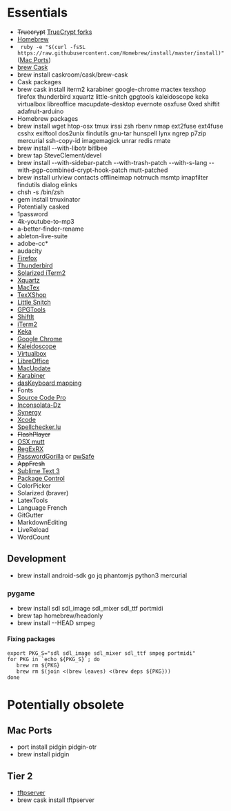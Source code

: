 # Essentials

* ~~Truecrypt~~ [TrueCrypt forks](https://pure-privacy.org/projects/)
* [Homebrew](http://brew.sh/)
 * ``` ruby -e "$(curl -fsSL https://raw.githubusercontent.com/Homebrew/install/master/install)"``` ([Mac Ports](https://www.macports.org/))
 * [brew Cask](https://github.com/caskroom/homebrew-cask)
  * brew install caskroom/cask/brew-cask
 * Cask packages
  * brew cask install iterm2 karabiner google-chrome mactex texshop firefox thunderbird xquartz little-snitch gpgtools kaleidoscope keka virtualbox libreoffice macupdate-desktop evernote osxfuse 0xed shiftit adafruit-arduino
 * Homebrew packages
  * brew install wget htop-osx tmux irssi zsh rbenv nmap ext2fuse ext4fuse csshx exiftool dos2unix findutils gnu-tar hunspell lynx ngrep p7zip mercurial ssh-copy-id imagemagick unrar redis rmate
  * brew install --with-libotr bitlbee
  * brew tap SteveClement/devel
  * brew install --with-sidebar-patch --with-trash-patch --with-s-lang --with-pgp-combined-crypt-hook-patch mutt-patched
  * brew install urlview contacts offlineimap notmuch msmtp imapfilter findutils dialog elinks
 * chsh -s /bin/zsh
 * gem install tmuxinator
 * Potentially casked
  * 1password
  * 4k-youtube-to-mp3
  * a-better-finder-rename
  * ableton-live-suite
  * adobe-cc*
  * audacity
  * [Firefox](https://getfirefox.com)
  * [Thunderbird](https://getthunderbird.com)
  * [Solarized iTerm2](http://ethanschoonover.com/solarized)
  * [Xquartz](http://xquartz.macosforge.org/)
  * [MacTex](https://tug.org/mactex/)
  * [TexXShop](http://pages.uoregon.edu/koch/texshop/installing.html)
  * [Little Snitch](https://www.obdev.at/products/littlesnitch/index.html)
  * [GPGTools](https://gpgtools.org)
  * [ShiftIt](https://github.com/fikovnik/ShiftIt/releases)
  * [iTerm2](https://www.iterm2.com/)
  * [Keka](http://www.kekaosx.com/en/)
  * [Google Chrome](https://www.google.com/chrome/)
  * [Kaleidoscope](http://www.kaleidoscopeapp.com/)
  * [Virtualbox](https://virtualbox.org)
  * [LibreOffice](https://www.libreoffice.org/download)
  * [MacUpdate](http://www.macupdate.com/desktop)
  * [Karabiner](https://pqrs.org/osx/karabiner/)
   * [dasKeyboard mapping](https://github.com/pauloconnor/das_keyboard)
 * Fonts
  * [Source Code Pro](https://github.com/adobe-fonts/source-code-pro/releases/tag/1.017R)
  * [Inconsolata-Dz](https://github.com/powerline/fonts/tree/master/InconsolataDz)
 * [Synergy](http://synergy-project.org/)
 * [Xcode](https://itunes.apple.com/en/app/xcode/id497799835?mt=12)
 * [Spellchecker.lu](https://spellchecker.lu)
 * ~~FlashPlayer~~
 * [OSX mutt](mutt.md)
 * [RegExRX](https://itunes.apple.com/us/app/regexrx/id498370702?mt=12)
 * [PasswordGorilla](https://github.com/zdia/gorilla/wiki) or [pwSafe](http://pwsafe.info/mac/)
 * ~~AppFresh~~
 * [Sublime Text 3](https://www.sublimetext.com/3)
  * [Package Control](https://packagecontrol.io/installation#st3)
  * ColorPicker
  * Solarized (braver)
  * LatexTools
  * Language French
  * GitGutter
  * MarkdownEditing
  * LiveReload
  * WordCount

## Development

 * brew install android-sdk go jq phantomjs python3 mercurial 

### pygame
 * brew install sdl sdl_image sdl_mixer sdl_ttf portmidi
 * brew tap homebrew/headonly
 * brew install --HEAD smpeg

#### Fixing packages

```
export PKG_S="sdl sdl_image sdl_mixer sdl_ttf smpeg portmidi"
for PKG in `echo ${PKG_S}`; do
   brew rm ${PKG}
   brew rm $(join <(brew leaves) <(brew deps ${PKG}))
done 
```

# Potentially obsolete
## Mac Ports

 * port install pidgin pidgin-otr
  * brew install pidgin

## Tier 2
 * [tftpserver](http://ww2.unime.it/flr/tftpserver)
  * brew cask install tftpserver
